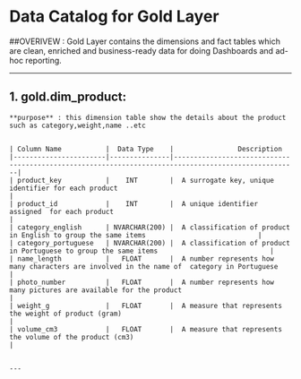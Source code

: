 # Data Catalog for Gold Layer 

  ##OVERIVEW : 
        Gold Layer contains the dimensions and fact tables which are clean, enriched and business-ready data for doing Dashboards and ad-hoc reporting.
 
   --- 

 ## 1. **gold.dim_product**:
     
	**purpose** : this dimension table show the details about the product such as category,weight,name ..etc
  
  
    | Column Name           |  Data Type    |                Description
	|-----------------------|---------------|-----------------------------------------------------------------------------------------------------|
	| product_key           |    INT        |  A surrogate key, unique identifier for each product                                                |
	| product_id            |    INT        |  A unique identifier assigned  for each product                                                    |
	| category_english      | NVARCHAR(200) |  A classification of product in English to group the same items                            |
	| category_portuguese   | NVARCHAR(200) |  A classification of product in Portuguese to group the same items                            |
    | name_length           |   FLOAT       |  A number represents how many characters are involved in the name of  category in Portuguese     |
	| photo_number          |   FLOAT       |  A number represents how many pictures are available for the product                                     |
	| weight_g              |   FLOAT       |  A measure that represents the weight of product (gram)                                                   |
	| volume_cm3            |   FLOAT       |  A measure that represents the volume of the product (cm3)                                                |
	 
	 
	---
